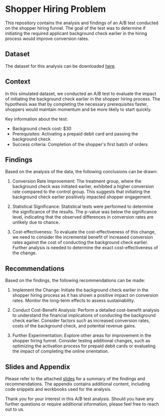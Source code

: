 # Shopper Hiring Problem

This repository contains the analysis and findings of an A/B test conducted on the shopper hiring funnel. The goal of the test was to determine if initiating the required applicant background check earlier in the hiring process would improve conversion rates.

## Dataset
The dataset for this analysis can be downloaded [here](https://github.com/BhL314/AB_TEST/blob/main/application.csv).

## Context
In this simulated dataset, we conducted an A/B test to evaluate the impact of initiating the background check earlier in the shopper hiring process. The hypothesis was that by completing the necessary prerequisites faster, shoppers would maintain momentum and be more likely to start quickly.

Key information about the test:
- Background check cost: $30
- Prerequisites: Activating a prepaid debit card and passing the background check
- Success criteria: Completion of the shopper's first batch of orders

## Findings

Based on the analysis of the data, the following conclusions can be drawn:

1. Conversion Rate Improvement: The treatment group, where the background check was initiated earlier, exhibited a higher conversion rate compared to the control group. This suggests that initiating the background check earlier positively impacted shopper engagement.

2. Statistical Significance: Statistical tests were performed to determine the significance of the results. The p-value was below the significance level, indicating that the observed differences in conversion rates are unlikely due to chance.

3. Cost-effectiveness: To evaluate the cost-effectiveness of this change, we need to consider the incremental benefit of increased conversion rates against the cost of conducting the background check earlier. Further analysis is needed to determine the exact cost-effectiveness of the change.

## Recommendations

Based on the findings, the following recommendations can be made:

1. Implement the Change: Initiate the background check earlier in the shopper hiring process as it has shown a positive impact on conversion rates. Monitor the long-term effects to assess sustainability.

2. Conduct Cost-Benefit Analysis: Perform a detailed cost-benefit analysis to understand the financial implications of conducting the background check earlier. Consider factors such as increased conversion rates, costs of the background check, and potential revenue gains.

3. Further Experimentation: Explore other areas for improvement in the shopper hiring funnel. Consider testing additional changes, such as optimizing the activation process for prepaid debit cards or evaluating the impact of completing the online orientation.

## Slides and Appendix

Please refer to the attached [slides](https://github.com/BhL314/AB_TEST/blob/main/ab%20test.pptx) for a summary of the findings and recommendations. The appendix contains additional content, including code snippets and workbooks used for the analysis.

Thank you for your interest in this A/B test analysis. Should you have any further questions or require additional information, please feel free to reach out to us.
